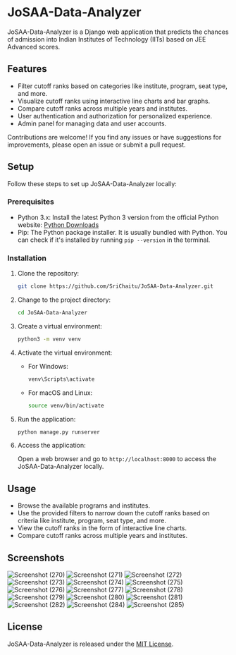 
# JoSAA-Data-Analyzer

JoSAA-Data-Analyzer is a Django web application that predicts the chances of admission into Indian Institutes of Technology (IITs) based on JEE Advanced scores.

## Features

- Filter cutoff ranks based on categories like institute, program, seat type, and more.
- Visualize cutoff ranks using interactive line charts and bar graphs.
- Compare cutoff ranks across multiple years and institutes.
- User authentication and authorization for personalized experience.
- Admin panel for managing data and user accounts.


Contributions are welcome! If you find any issues or have suggestions for improvements, please open an issue or submit a pull request.


## Setup

Follow these steps to set up JoSAA-Data-Analyzer locally:

### Prerequisites

- Python 3.x: Install the latest Python 3 version from the official Python website: [Python Downloads](https://www.python.org/downloads/)
- Pip: The Python package installer. It is usually bundled with Python. You can check if it's installed by running `pip --version` in the terminal.

### Installation

1. Clone the repository:

   ```bash
   git clone https://github.com/SriChaitu/JoSAA-Data-Analyzer.git
   ```

2. Change to the project directory:

   ```bash
   cd JoSAA-Data-Analyzer
   ```

3. Create a virtual environment:

   ```bash
   python3 -m venv venv
   ```

4. Activate the virtual environment:

   - For Windows:

     ```bash
     venv\Scripts\activate
     ```

   - For macOS and Linux:

     ```bash
     source venv/bin/activate
     ```

5. Run the application:

   ```bash
   python manage.py runserver
   ```

6. Access the application:

   Open a web browser and go to `http://localhost:8000` to access the JoSAA-Data-Analyzer locally.

## Usage

- Browse the available programs and institutes.
- Use the provided filters to narrow down the cutoff ranks based on criteria like institute, program, seat type, and more.
- View the cutoff ranks in the form of interactive line charts.
- Compare cutoff ranks across multiple years and institutes.


## Screenshots
![Screenshot (270)](https://github.com/SriChaitu/JoSAA-Data-Analyzer/assets/95231920/360f3165-ee43-4c69-975a-eca34deb6bdc)
![Screenshot (271)](https://github.com/SriChaitu/JoSAA-Data-Analyzer/assets/95231920/d01157f1-a0b0-4815-9d9a-6a1f5ab4f2c4)
![Screenshot (272)](https://github.com/SriChaitu/JoSAA-Data-Analyzer/assets/95231920/62f055e4-425b-4dfa-b754-287792558a58)
![Screenshot (273)](https://github.com/SriChaitu/JoSAA-Data-Analyzer/assets/95231920/63eecd5a-6797-4375-a8af-5fb3448acc2f)
![Screenshot (274)](https://github.com/SriChaitu/JoSAA-Data-Analyzer/assets/95231920/cd050944-e3a0-4ca8-b8ed-0ca8e52a0687)
![Screenshot (275)](https://github.com/SriChaitu/JoSAA-Data-Analyzer/assets/95231920/f267226d-5c9b-4b03-abcb-05cbda6f0989)
![Screenshot (276)](https://github.com/SriChaitu/JoSAA-Data-Analyzer/assets/95231920/7b68fcda-40ca-4715-9c60-b00050b06e0f)
![Screenshot (277)](https://github.com/SriChaitu/JoSAA-Data-Analyzer/assets/95231920/0439e924-d226-4760-bc46-02865c38646e)
![Screenshot (278)](https://github.com/SriChaitu/JoSAA-Data-Analyzer/assets/95231920/eda5392f-629c-4740-a126-5bf41094a381)
![Screenshot (279)](https://github.com/SriChaitu/JoSAA-Data-Analyzer/assets/95231920/a19b2e19-3fc9-4c29-9ba1-64cef5c75705)
![Screenshot (280)](https://github.com/SriChaitu/JoSAA-Data-Analyzer/assets/95231920/b8bf94da-0105-45a6-8c1c-80ab00b10048)
![Screenshot (281)](https://github.com/SriChaitu/JoSAA-Data-Analyzer/assets/95231920/ecc70310-3032-40a2-acb2-69caa46e40a2)
![Screenshot (282)](https://github.com/SriChaitu/JoSAA-Data-Analyzer/assets/95231920/ef5d2014-50a5-4312-9a1c-2b13e2f6374b)
![Screenshot (284)](https://github.com/SriChaitu/JoSAA-Data-Analyzer/assets/95231920/44b88009-49f0-41db-aadd-23ba39b558f1)
![Screenshot (285)](https://github.com/SriChaitu/JoSAA-Data-Analyzer/assets/95231920/f2e39ec5-8bde-47bd-a7e9-10abf24579db)


## License

JoSAA-Data-Analyzer is released under the [MIT License](LICENSE).
